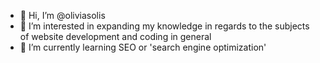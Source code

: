 - 👋 Hi, I’m @oliviasolis
- 👀 I’m interested in expanding my knowledge in regards to the subjects of website development and coding in general
- 🌱 I’m currently learning SEO or 'search engine optimization'
